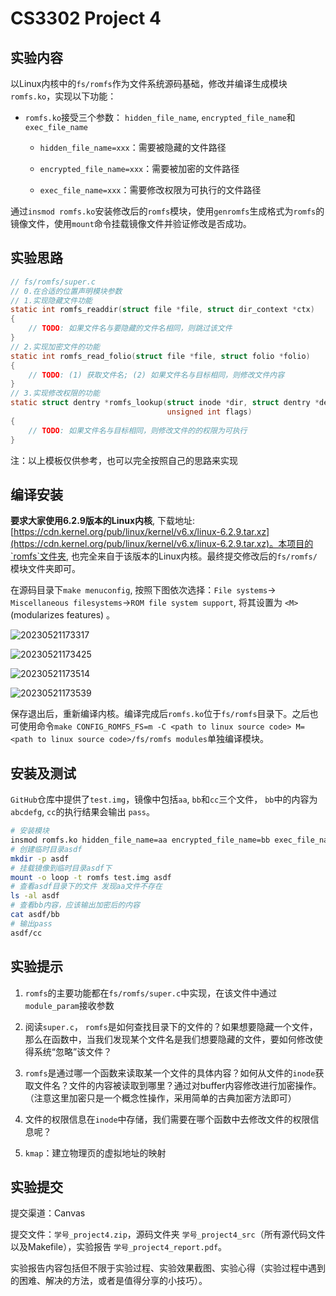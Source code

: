 # CS3302 Project 4

## 实验内容

以Linux内核中的`fs/romfs`作为文件系统源码基础，修改并编译生成模块`romfs.ko`，实现以下功能：

* `romfs.ko`接受三个参数： `hidden_file_name`, `encrypted_file_name`和`exec_file_name`

  * `hidden_file_name=xxx`：需要被隐藏的文件路径

  * `encrypted_file_name=xxx`：需要被加密的文件路径

  * `exec_file_name=xxx`：需要修改权限为可执行的文件路径

通过`insmod romfs.ko`安装修改后的`romfs`模块，使用`genromfs`生成格式为`romfs`的镜像文件，使用`mount`命令挂载镜像文件并验证修改是否成功。

## 实验思路

```c
// fs/romfs/super.c
// 0.在合适的位置声明模块参数
// 1.实现隐藏文件功能
static int romfs_readdir(struct file *file, struct dir_context *ctx)
{
    // TODO: 如果文件名与要隐藏的文件名相同，则跳过该文件
}
// 2.实现加密文件的功能
static int romfs_read_folio(struct file *file, struct folio *folio)
{
    // TODO: (1) 获取文件名; (2) 如果文件名与目标相同，则修改文件内容
}
// 3.实现修改权限的功能
static struct dentry *romfs_lookup(struct inode *dir, struct dentry *dentry,
                                   unsigned int flags)
{
    // TODO: 如果文件名与目标相同，则修改文件的的权限为可执行
}
```

注：以上模板仅供参考，也可以完全按照⾃⼰的思路来实现

## 编译安装

**要求大家使用6.2.9版本的Linux内核**, 下载地址: [https://cdn.kernel.org/pub/linux/kernel/v6.x/linux-6.2.9.tar.xz](https://cdn.kernel.org/pub/linux/kernel/v6.x/linux-6.2.9.tar.xz)。本项目的`romfs`文件夹, 也完全来自于该版本的Linux内核。最终提交修改后的`fs/romfs/`模块文件夹即可。

在源码目录下`make menuconfig`, 按照下图依次选择：`File systems`→ `Miscellaneous filesystems`→`ROM file system support`, 将其设置为 `<M>` (modularizes features) 。

![20230521173317](README.assets/20230521173317.png)

![20230521173425](README.assets/20230521173425.png)

![20230521173514](README.assets/20230521173514.png)

![20230521173539](README.assets/20230521173539.png)

保存退出后，重新编译内核。编译完成后`romfs.ko`位于`fs/romfs`目录下。之后也可使用命令`make CONFIG_ROMFS_FS=m -C <path to linux source code> M=<path to linux source code>/fs/romfs modules`单独编译模块。

## 安装及测试

`GitHub`仓库中提供了`test.img`，镜像中包括`aa`, `bb`和`cc`三个文件， `bb`中的内容为 `abcdefg`, `cc`的执行结果会输出 `pass`。

```bash
# 安装模块
insmod romfs.ko hidden_file_name=aa encrypted_file_name=bb exec_file_name=cc
# 创建临时目录asdf
mkdir -p asdf
# 挂载镜像到临时目录asdf下
mount -o loop -t romfs test.img asdf
# 查看asdf目录下的文件 发现aa文件不存在
ls -al asdf
# 查看bb内容，应该输出加密后的内容
cat asdf/bb
# 输出pass
asdf/cc
```

## 实验提示
1. `romfs`的主要功能都在`fs/romfs/super.c`中实现，在该文件中通过`module_param`接收参数

2. 阅读`super.c`， `romfs`是如何查找目录下的文件的？如果想要隐藏一个文件，那么在函数中，当我们发现某个文件名是我们想要隐藏的文件，要如何修改使得系统“忽略”该文件？

3. `romfs`是通过哪一个函数来读取某一个文件的具体内容？如何从文件的`inode`获取文件名？文件的内容被读取到哪里？通过对buffer内容修改进行加密操作。（注意这里加密只是一个概念性操作，采用简单的古典加密方法即可）

4. 文件的权限信息在`inode`中存储，我们需要在哪个函数中去修改文件的权限信息呢？

5. `kmap`：建立物理页的虚拟地址的映射

## 实验提交

提交渠道：Canvas

提交⽂件：`学号_project4.zip`，源码⽂件夹 `学号_project4_src`（所有源代码文件以及Makefile），实验报告 `学号_project4_report.pdf`。

实验报告内容包括但不限于实验过程、实验效果截图、实验心得（实验过程中遇到的困难、解决的方法，或者是值得分享的小技巧）。





